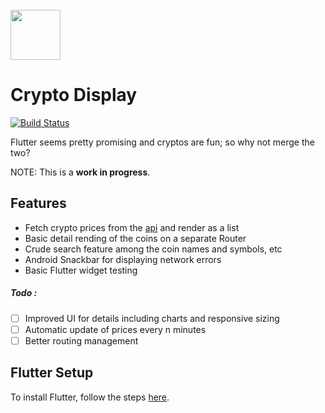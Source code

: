 <br/>
<img src="https://flutter.io/images/flutter-mark-square-100.png" width="80">
<br/>
 
Crypto Display
====
[![Build Status](https://travis-ci.org/mostafabahri/crypto_display.svg?branch=master)](https://travis-ci.org/mostafabahri/crypto_display)

Flutter seems pretty promising and cryptos are fun; so why not merge the two?

NOTE: This is a **work in progress**.


## Features

+ Fetch crypto prices from the [api](http://api.coinmarketcap.com) and render as a list
+ Basic detail rending of the coins on a separate Router
+ Crude search feature among the coin names and symbols, etc
+ Android Snackbar for displaying network errors
+ Basic Flutter widget testing

##### Todo :
- [ ] Improved UI for details including charts and responsive sizing
- [ ] Automatic update of prices every n minutes
- [ ] Better routing management

## Flutter Setup
To install Flutter, follow the steps [here](https://flutter.io/setup/).

